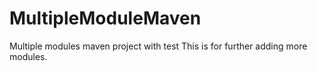 # MultipleModuleMaven
Multiple modules maven project with test
This is for further adding more modules. 
